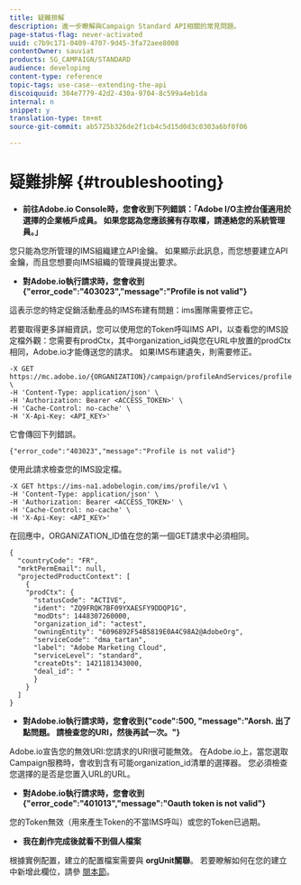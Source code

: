```yaml
---
title: 疑難排解
description: 進一步瞭解與Campaign Standard API相關的常見問題。
page-status-flag: never-activated
uuid: c7b9c171-0409-4707-9d45-3fa72aee8008
contentOwner: sauviat
products: SG_CAMPAIGN/STANDARD
audience: developing
content-type: reference
topic-tags: use-case--extending-the-api
discoiquuid: 304e7779-42d2-430a-9704-8c599a4eb1da
internal: n
snippet: y
translation-type: tm+mt
source-git-commit: ab5725b326de2f1cb4c5d15d0d3c0303a6bf0f06

---
```



# 疑難排解 {#troubleshooting}

* **前往Adobe.io Console時，您會收到下列錯誤：「Adobe I/O主控台僅適用於選擇的企業帳戶成員。 如果您認為您應該擁有存取權，請連絡您的系統管理員。」**

您只能為您所管理的IMS組織建立API金鑰。 如果顯示此訊息，而您想要建立API金鑰，而且您想要向IMS組織的管理員提出要求。

* **對Adobe.io執行請求時，您會收到{"error_code":"403023","message":"Profile is not valid"}**

這表示您的特定促銷活動產品的IMS布建有問題：ims團隊需要修正它。

若要取得更多詳細資訊，您可以使用您的Token呼叫IMS API，以查看您的IMS設定檔外觀：您需要有prodCtx，其中organization_id與您在URL中放置的prodCtx相同，Adobe.io才能傳送您的請求。
如果IMS布建遺失，則需要修正。

```
-X GET https://mc.adobe.io/{ORGANIZATION}/campaign/profileAndServices/profile \
-H 'Content-Type: application/json' \
-H 'Authorization: Bearer <ACCESS_TOKEN>' \
-H 'Cache-Control: no-cache' \
-H 'X-Api-Key: <API_KEY>'
```

它會傳回下列錯誤。

```
{"error_code":"403023","message":"Profile is not valid"}
```

使用此請求檢查您的IMS設定檔。

```
-X GET https://ims-na1.adobelogin.com/ims/profile/v1 \
-H 'Content-Type: application/json' \
-H 'Authorization: Bearer <ACCESS_TOKEN>' \
-H 'Cache-Control: no-cache' \
-H 'X-Api-Key: <API_KEY>'
```

在回應中，ORGANIZATION_ID值在您的第一個GET請求中必須相同。

```
{
  "countryCode": "FR",
  "mrktPermEmail": null,
  "projectedProductContext": [
    {
    "prodCtx": {
      "statusCode": "ACTIVE",
      "ident": "ZQ9FRQK7BF09YXAESFY9DDQP1G",
      "modDts": 1448307260000,
      "organization_id": "actest",
      "owningEntity": "6096892F54B5819E0A4C98A2@AdobeOrg",
      "serviceCode": "dma_tartan",
      "label": "Adobe Marketing Cloud",
      "serviceLevel": "standard",
      "createDts": 1421181343000,
      "deal_id": " "
      }
    }
  ]
}
```

* **對Adobe.io執行請求時，您會收到{"code":500, "message":"Aorsh. 出了點問題。 請檢查您的URI，然後再試一次。"}**

Adobe.io宣告您的無效URI:您請求的URI很可能無效。 在Adobe.io上，當您選取Campaign服務時，會收到含有可能organization_id清單的選擇器。 您必須檢查您選擇的是否是您置入URL的URL。

* **對Adobe.io執行請求時，您會收到{"error_code":"401013","message":"Oauth token is not valid"}**

您的Token無效（用來產生Token的不當IMS呼叫）或您的Token已過期。

* **我在創作完成後就看不到個人檔案**

根據實例配置，建立的配置檔案需要與 **orgUnit關聯**。 若要瞭解如何在您的建立中新增此欄位，請參 [閱本節](../../api/using/managing-profiles.md)。

<!-- * (error duplicate key : quand tu crées un profile qui existe déjà , il faut faire un patch pour updater le profile plutôt qu’un POST)

With Curl
List all profiles

Create a profile

Update the mobilePhone attribute of a profile

API Calls on Service

GET the list of services

-->

<!--

How to find and use a filter?
Error codes:

* PAtch sur Age = message d'erreur :
500
Cannot update the 'age' property that is read-only
'age' property is not valid for the 'profile' resource.
-->

<!--
How to filter a list of subscribed profiles with available profile filters ? by date (by les filtres dispo sur la ressource) ?

Pattern classique :

recupérer la liste des subscriptions filtrées d'un profile
1) get sur profile
2) recup PKey
3) get sur PKey
4) get sur href des subscriptions

Comment savoir quel filtre appliquer ?

1) get sur metadata de profile
2) retourne description de la collection subscription
3) get sur la valeur du champ resTarget
4) get sur le href dans filters
5) retourne les filtres applicables sur l'url des data.

-->
